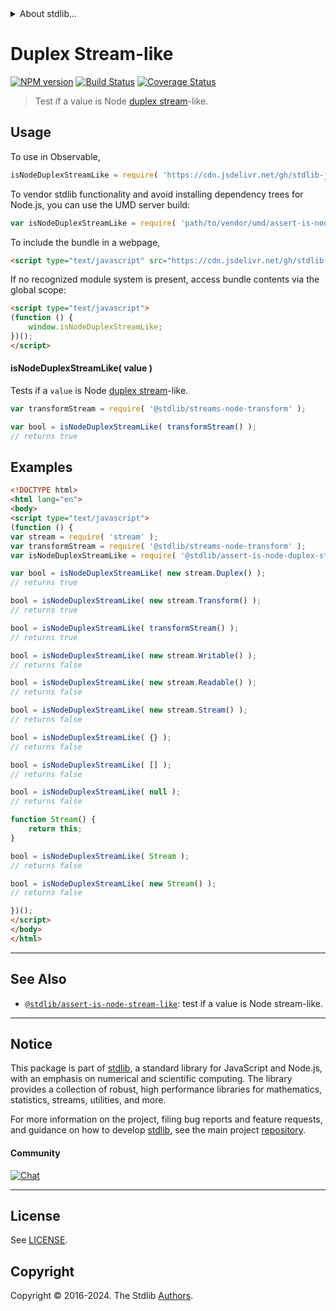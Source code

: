 <!--

@license Apache-2.0

Copyright (c) 2018 The Stdlib Authors.

Licensed under the Apache License, Version 2.0 (the "License");
you may not use this file except in compliance with the License.
You may obtain a copy of the License at

   http://www.apache.org/licenses/LICENSE-2.0

Unless required by applicable law or agreed to in writing, software
distributed under the License is distributed on an "AS IS" BASIS,
WITHOUT WARRANTIES OR CONDITIONS OF ANY KIND, either express or implied.
See the License for the specific language governing permissions and
limitations under the License.

-->


<details>
  <summary>
    About stdlib...
  </summary>
  <p>We believe in a future in which the web is a preferred environment for numerical computation. To help realize this future, we've built stdlib. stdlib is a standard library, with an emphasis on numerical and scientific computation, written in JavaScript (and C) for execution in browsers and in Node.js.</p>
  <p>The library is fully decomposable, being architected in such a way that you can swap out and mix and match APIs and functionality to cater to your exact preferences and use cases.</p>
  <p>When you use stdlib, you can be absolutely certain that you are using the most thorough, rigorous, well-written, studied, documented, tested, measured, and high-quality code out there.</p>
  <p>To join us in bringing numerical computing to the web, get started by checking us out on <a href="https://github.com/stdlib-js/stdlib">GitHub</a>, and please consider <a href="https://opencollective.com/stdlib">financially supporting stdlib</a>. We greatly appreciate your continued support!</p>
</details>

# Duplex Stream-like

[![NPM version][npm-image]][npm-url] [![Build Status][test-image]][test-url] [![Coverage Status][coverage-image]][coverage-url] <!-- [![dependencies][dependencies-image]][dependencies-url] -->

> Test if a value is Node [duplex stream][nodejs-stream]-like.



<section class="usage">

## Usage

To use in Observable,

```javascript
isNodeDuplexStreamLike = require( 'https://cdn.jsdelivr.net/gh/stdlib-js/assert-is-node-duplex-stream-like@umd/browser.js' )
```

To vendor stdlib functionality and avoid installing dependency trees for Node.js, you can use the UMD server build:

```javascript
var isNodeDuplexStreamLike = require( 'path/to/vendor/umd/assert-is-node-duplex-stream-like/index.js' )
```

To include the bundle in a webpage,

```html
<script type="text/javascript" src="https://cdn.jsdelivr.net/gh/stdlib-js/assert-is-node-duplex-stream-like@umd/browser.js"></script>
```

If no recognized module system is present, access bundle contents via the global scope:

```html
<script type="text/javascript">
(function () {
    window.isNodeDuplexStreamLike;
})();
</script>
```

#### isNodeDuplexStreamLike( value )

Tests if a `value` is Node [duplex stream][nodejs-stream]-like.

```javascript
var transformStream = require( '@stdlib/streams-node-transform' );

var bool = isNodeDuplexStreamLike( transformStream() );
// returns true
```

</section>

<!-- /.usage -->

<section class="notes">

</section>

<!-- /.notes -->

<section class="examples">

## Examples

<!-- eslint no-undef: "error" -->

```html
<!DOCTYPE html>
<html lang="en">
<body>
<script type="text/javascript">
(function () {
var stream = require( 'stream' );
var transformStream = require( '@stdlib/streams-node-transform' );
var isNodeDuplexStreamLike = require( '@stdlib/assert-is-node-duplex-stream-like' );

var bool = isNodeDuplexStreamLike( new stream.Duplex() );
// returns true

bool = isNodeDuplexStreamLike( new stream.Transform() );
// returns true

bool = isNodeDuplexStreamLike( transformStream() );
// returns true

bool = isNodeDuplexStreamLike( new stream.Writable() );
// returns false

bool = isNodeDuplexStreamLike( new stream.Readable() );
// returns false

bool = isNodeDuplexStreamLike( new stream.Stream() );
// returns false

bool = isNodeDuplexStreamLike( {} );
// returns false

bool = isNodeDuplexStreamLike( [] );
// returns false

bool = isNodeDuplexStreamLike( null );
// returns false

function Stream() {
    return this;
}

bool = isNodeDuplexStreamLike( Stream );
// returns false

bool = isNodeDuplexStreamLike( new Stream() );
// returns false

})();
</script>
</body>
</html>
```

</section>

<!-- /.examples -->

<!-- Section for related `stdlib` packages. Do not manually edit this section, as it is automatically populated. -->

<section class="related">

* * *

## See Also

-   <span class="package-name">[`@stdlib/assert-is-node-stream-like`][@stdlib/assert/is-node-stream-like]</span><span class="delimiter">: </span><span class="description">test if a value is Node stream-like.</span>

</section>

<!-- /.related -->

<!-- Section for all links. Make sure to keep an empty line after the `section` element and another before the `/section` close. -->


<section class="main-repo" >

* * *

## Notice

This package is part of [stdlib][stdlib], a standard library for JavaScript and Node.js, with an emphasis on numerical and scientific computing. The library provides a collection of robust, high performance libraries for mathematics, statistics, streams, utilities, and more.

For more information on the project, filing bug reports and feature requests, and guidance on how to develop [stdlib][stdlib], see the main project [repository][stdlib].

#### Community

[![Chat][chat-image]][chat-url]

---

## License

See [LICENSE][stdlib-license].


## Copyright

Copyright &copy; 2016-2024. The Stdlib [Authors][stdlib-authors].

</section>

<!-- /.stdlib -->

<!-- Section for all links. Make sure to keep an empty line after the `section` element and another before the `/section` close. -->

<section class="links">

[npm-image]: http://img.shields.io/npm/v/@stdlib/assert-is-node-duplex-stream-like.svg
[npm-url]: https://npmjs.org/package/@stdlib/assert-is-node-duplex-stream-like

[test-image]: https://github.com/stdlib-js/assert-is-node-duplex-stream-like/actions/workflows/test.yml/badge.svg?branch=v0.2.1
[test-url]: https://github.com/stdlib-js/assert-is-node-duplex-stream-like/actions/workflows/test.yml?query=branch:v0.2.1

[coverage-image]: https://img.shields.io/codecov/c/github/stdlib-js/assert-is-node-duplex-stream-like/main.svg
[coverage-url]: https://codecov.io/github/stdlib-js/assert-is-node-duplex-stream-like?branch=main

<!--

[dependencies-image]: https://img.shields.io/david/stdlib-js/assert-is-node-duplex-stream-like.svg
[dependencies-url]: https://david-dm.org/stdlib-js/assert-is-node-duplex-stream-like/main

-->

[chat-image]: https://img.shields.io/gitter/room/stdlib-js/stdlib.svg
[chat-url]: https://app.gitter.im/#/room/#stdlib-js_stdlib:gitter.im

[stdlib]: https://github.com/stdlib-js/stdlib

[stdlib-authors]: https://github.com/stdlib-js/stdlib/graphs/contributors

[umd]: https://github.com/umdjs/umd
[es-module]: https://developer.mozilla.org/en-US/docs/Web/JavaScript/Guide/Modules

[deno-url]: https://github.com/stdlib-js/assert-is-node-duplex-stream-like/tree/deno
[deno-readme]: https://github.com/stdlib-js/assert-is-node-duplex-stream-like/blob/deno/README.md
[umd-url]: https://github.com/stdlib-js/assert-is-node-duplex-stream-like/tree/umd
[umd-readme]: https://github.com/stdlib-js/assert-is-node-duplex-stream-like/blob/umd/README.md
[esm-url]: https://github.com/stdlib-js/assert-is-node-duplex-stream-like/tree/esm
[esm-readme]: https://github.com/stdlib-js/assert-is-node-duplex-stream-like/blob/esm/README.md
[branches-url]: https://github.com/stdlib-js/assert-is-node-duplex-stream-like/blob/main/branches.md

[stdlib-license]: https://raw.githubusercontent.com/stdlib-js/assert-is-node-duplex-stream-like/main/LICENSE

[nodejs-stream]: https://nodejs.org/api/stream.html

<!-- <related-links> -->

[@stdlib/assert/is-node-stream-like]: https://github.com/stdlib-js/assert-is-node-stream-like/tree/umd

<!-- </related-links> -->

</section>

<!-- /.links -->
